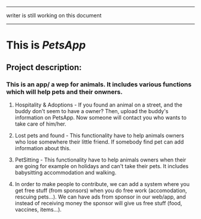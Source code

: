 ****************************************
writer is still working on this document
****************************************


# This is _*PetsApp*_

## Project description: 
### This is an app/ a wep for animals. It includes various functions which will help pets and their onwners.

1. Hospitality & Adoptions - If you found an animal on a street, and the buddy don't seem to have a owner? Then, upload the buddy's information on PetsApp. 
  Now someone will contact you who wants to take care of him/her.

2. Lost pets and found - This functionality have to help animals owners who lose somewhere their little friend. If somebody find pet can add information about this. 

3. PetSitting - This functionality have to help animals owners when their are going for example on holidays and can't take their pets. It includes babysitting accommodation and walking. 

4. In order to make people to contribute, we can add a system where you get free stuff (from sponsors) when you do free work (accomodation, rescuing pets...). We can have ads from sponsor in our web/app, and instead of receiving money the sponsor will give us free stuff (food, vaccines, items...).
